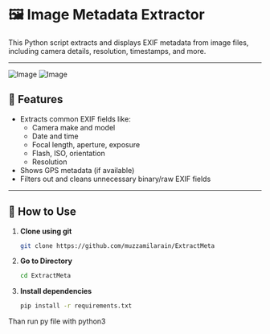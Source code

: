 # 🖼️ Image Metadata Extractor

This Python script extracts and displays EXIF metadata from image files, including camera details, resolution, timestamps, and more.

---

![Image](https://github.com/user-attachments/assets/e4dfc9e9-6b04-41a3-9324-bc1ae39f9f87)
![Image](https://github.com/user-attachments/assets/d7bae0f3-ddb5-4c52-883f-0e6ffabac51a)
## 🔧 Features

- Extracts common EXIF fields like:
  - Camera make and model
  - Date and time
  - Focal length, aperture, exposure
  - Flash, ISO, orientation
  - Resolution
- Shows GPS metadata (if available)
- Filters out and cleans unnecessary binary/raw EXIF fields

---

## 🚀 How to Use

1. **Clone using git**  
   ```bash
   git clone https://github.com/muzzamilarain/ExtractMeta

2. **Go to Directory**
    ```bash
   cd ExtractMeta
    
4. **Install dependencies**  
   ```bash
   pip install -r requirements.txt
Than run py file with python3
